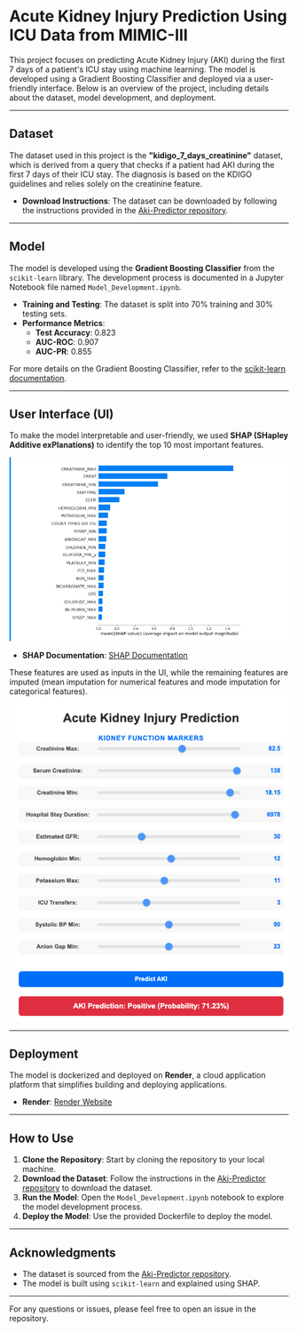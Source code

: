 # Acute Kidney Injury Prediction Using ICU Data from MIMIC-III

This project focuses on predicting Acute Kidney Injury (AKI) during the first 7 days of a patient's ICU stay using machine learning. The model is developed using a Gradient Boosting Classifier and deployed via a user-friendly interface. Below is an overview of the project, including details about the dataset, model development, and deployment.

---

## Dataset

The dataset used in this project is the **"kidigo_7_days_creatinine"** dataset, which is derived from a query that checks if a patient had AKI during the first 7 days of their ICU stay. The diagnosis is based on the KDIGO guidelines and relies solely on the creatinine feature.

- **Download Instructions**: The dataset can be downloaded by following the instructions provided in the [Aki-Predictor repository](https://github.com/ExaScience/Aki-Predictor).

---

## Model

The model is developed using the **Gradient Boosting Classifier** from the `scikit-learn` library. The development process is documented in a Jupyter Notebook file named `Model_Development.ipynb`.

- **Training and Testing**: The dataset is split into 70% training and 30% testing sets.
- **Performance Metrics**:
  - **Test Accuracy**: 0.823
  - **AUC-ROC**: 0.907
  - **AUC-PR**: 0.855

For more details on the Gradient Boosting Classifier, refer to the [scikit-learn documentation](https://scikit-learn.org/stable/modules/generated/sklearn.ensemble.GradientBoostingClassifier.html).

---

## User Interface (UI)

To make the model interpretable and user-friendly, we used **SHAP (SHapley Additive exPlanations)** to identify the top 10 most important features. 

![Important Features of Global Importance](Images/important_features.png)

- **SHAP Documentation**: [SHAP Documentation](https://shap.readthedocs.io/en/latest/)


These features are used as inputs in the UI, while the remaining features are imputed (mean imputation for numerical features and mode imputation for categorical features).
![Model UI](Images/model_ui.png)



---

## Deployment

The model is dockerized and deployed on **Render**, a cloud application platform that simplifies building and deploying applications.

- **Render**: [Render Website](https://render.com/)

---

## How to Use

1. **Clone the Repository**: Start by cloning the repository to your local machine.
2. **Download the Dataset**: Follow the instructions in the [Aki-Predictor repository](https://github.com/ExaScience/Aki-Predictor) to download the dataset.
3. **Run the Model**: Open the `Model_Development.ipynb` notebook to explore the model development process.
4. **Deploy the Model**: Use the provided Dockerfile to deploy the model.

---

## Acknowledgments

- The dataset is sourced from the [Aki-Predictor repository](https://github.com/ExaScience/Aki-Predictor).
- The model is built using `scikit-learn` and explained using SHAP.

---

For any questions or issues, please feel free to open an issue in the repository.
